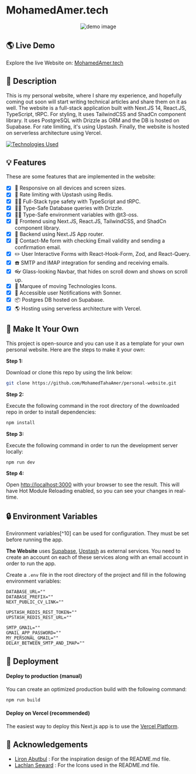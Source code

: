 # MohamedAmer.tech

<div style="text-align: center;">
  <img src="https://utfs.io/f/d02497bf-e108-4785-8615-e467f9cf1d93-iiudtj.jpg" alt="demo image">
</div>

## 🌎 Live Demo

Explore the live Website on: [MohamedAmer.tech](https://mohamedamer.tech/)

## 📝 Description

This is my personal website, where I share my experience, and hopefully coming out soon will start writing technical articles and share them on it as well. The website is a full-stack application built with Next.JS 14, React.JS, TypeScript, tRPC. For styling, It uses TailwindCSS and ShadCn component library. It uses PostgreSQL with Drizzle as ORM and the DB is hosted on Supabase. For rate limiting, it's using Upstash. Finally, the website is hosted on serverless architecture using Vercel.

[![Technologies Used](https://skillicons.dev/icons?i=ts,nextjs,react,tailwind,postgres,vercel)](https://skillicons.dev)

## 💡 Features

These are some features that are implemented in the website:

- [x] 🎁 Responsive on all devices and screen sizes.
- [x] 🚪 Rate limiting with Upstash using Redis.
- [x] 🧙‍♂️ Full-Stack type safety with TypeScript and tRPC.
- [x] 🧙‍♂️ Type-Safe Database queries with Drizzle.
- [x] 🧙‍♂️ Type-Safe environment variables with @t3-oss.
- [x] 🎨 Frontend using Next.JS, React.JS, TailwindCSS, and ShadCn component library.
- [x] 🔧 Backend using Next.JS App router.
- [x] 💬 Contact-Me form with checking Email validity and sending a confirmation email.
- [x] ✏️ User Interactive Forms with React-Hook-Form, Zod, and React-Query.
- [x] ☎️ SMTP and IMAP integration for sending and receiving emails.
- [x] 👓 Glass-looking Navbar, that hides on scroll down and shows on scroll up.
- [x] 🎉 Marquee of moving Technologies Icons.
- [x] 📢 Accessible user Notifications with Sonner.
- [x] 📦 Postgres DB hosted on Supabase.
- [x] 🌎 Hosting using serverless architecture with Vercel.

## 🔧 Make It Your Own

This project is open-source and you can use it as a template for your own personal website. Here are the steps to make it your own:

**Step 1:**

Download or clone this repo by using the link below:

```bash
git clone https://github.com/MohamedTahaAmer/personal-website.git
```

**Step 2:**

Execute the following command in the root directory of the downloaded repo in order to install dependencies:

```bash
npm install
```

**Step 3:**

Execute the following command in order to run the development server locally:

```bash
npm run dev
```

**Step 4:**

Open [http://localhost:3000](http://localhost:3000) with your browser to see the result.
This will have Hot Module Reloading enabled, so you can see your changes in real-time.

## 🔒 Environment Variables

Environment variables[^10] can be used for configuration. They must be set before running the app.

**The Website** uses [Supabase](https://supabase.com), [Upstash](https://upstash.com/) as external services. You need to create an account on each of these services along with an email account in order to run the app.

Create a `.env` file in the root directory of the project and fill in the following environment variables:

```env
DATABASE_URL=""
DATABASE_PREFIX=""
NEXT_PUBLIC_CV_LINK=""

UPSTASH_REDIS_REST_TOKEN=""
UPSTASH_REDIS_REST_URL=""

SMTP_GMAIL=""
GMAIL_APP_PASSWORD=""
MY_PERSONAL_GMAIL=""
DELAY_BETWEEN_SMTP_AND_IMAP=""
```

## 🚀 Deployment

#### Deploy to production (manual)

You can create an optimized production build with the following command:

```bash
npm run build
```

#### Deploy on Vercel (recommended)

The easiest way to deploy this Next.js app is to use the [Vercel Platform](https://vercel.com).

## 💎 Acknowledgements

- [Liron Abutbul](https://github.com/ladunjexa/nextjs13-threads?tab=readme-ov-file#readme-top) : For the inspiration design of the README.md file.
- [Lachlan Seward](https://gist.github.com/roachhd/1f029bd4b50b8a524f3c) : For the Icons used in the README.md file.
